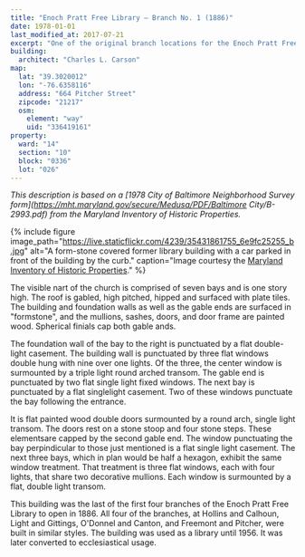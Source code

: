 ```yaml
---
title: "Enoch Pratt Free Library – Branch No. 1 (1886)"
date: 1978-01-01
last_modified_at: 2017-07-21
excerpt: "One of the original branch locations for the Enoch Pratt Free Library, later used as the Greater Spirit of Truth Church and Church of Christ."
building:
  architect: "Charles L. Carson"
map:
  lat: "39.3020012"
  lon: "-76.6358116"
  address: "664 Pitcher Street"
  zipcode: "21217"
  osm:
    element: "way"
    uid: "336419161"
property:
  ward: "14"
  section: "10"
  block: "0336"
  lot: "026"
---
```


*This description is based on a [1978 City of Baltimore Neighborhood Survey form](https://mht.maryland.gov/secure/Medusa/PDF/Baltimore City/B-2993.pdf) from the Maryland Inventory of Historic Properties.*

{% include figure image_path="https://live.staticflickr.com/4239/35431861755_6e9fc25255_b.jpg" alt="A form-stone covered former library building with a car parked in front of the building by the curb." caption="Image courtesy the [Maryland Inventory of Historic Properties](https://www.flickr.com/photos/baltimoreheritage/35431861755/)." %}

The visible nart of the church is comprised of seven bays and is one story high. The roof is gabled, high pitched, hipped and surfaced with plate tiles. The building and foundation walls as well as the gable ends are surfaced in "formstone", and the mullions, sashes, doors, and door frame are painted wood. Spherical finials cap both gable ands.

The foundation wall of the bay to the right is punctuated by a flat double-light casement. The building wall is punctuated by three flat windows double hung with nine over one lights. Of the three, the center window is surmounted by a triple light round arched transom. The gable end is punctuated by two flat single light fixed windows. The next bay is punctuated by a flat singlelight casement. Two of these windows punctuate the bay following the entrance.

It is flat painted wood double doors surmounted by a round arch, single light transom. The doors rest on a stone stoop and four stone steps. These elementsare capped by the second gable end. The window punctuating the bay perpindicular to those just mentioned is a flat single light casement. The next three bays, which in plan would be half a hexagon, exhibit the same window treatment. That treatment is three flat windows, each with four lights, that share two decorative mullions. Each window is surmounted by a flat, double light transom.

This building was the last of the first four branches of the Enoch Pratt Free Library to open in 1886. All four of the branches, at Hollins and Calhoun, Light and Gittings, O'Donnel and Canton, and Freemont and Pitcher, were built in similar styles. The building was used as a library until 1956. It was later converted to ecclesiastical usage.